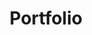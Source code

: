 ---
title: Portfolio
image: /uploads/grace-2.jpg
type: page
layout: gallery
gallery: 
  - '/uploads/grace-2.jpg'
  - '/uploads/header.jpg'
  - '/uploads/grace-3.jpg'
  - '/uploads/grace-2.jpg'
  - '/uploads/header.jpg'
  - '/uploads/grace-3.jpg'
  - '/uploads/grace-2.jpg'
  - '/uploads/header.jpg'
  - '/uploads/grace-3.jpg'
  - '/uploads/grace-2.jpg'
  - '/uploads/header.jpg'
  - '/uploads/grace-3.jpg'
  - '/uploads/grace-2.jpg'
  - '/uploads/header.jpg'
  - '/uploads/grace-3.jpg'
  - '/uploads/grace-2.jpg'
  - '/uploads/header.jpg'
  - '/uploads/grace-3.jpg'
---